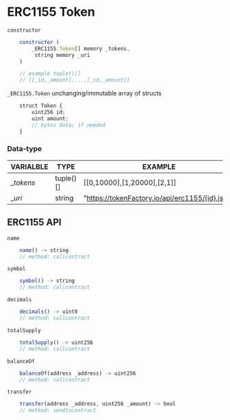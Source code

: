 # ERC1155 Token

`constructor`

``` js
    constructor (
        _ERC1155.Token[] memory _tokens,
         string memory _uri
    )

    // example tuple()[]
    // [[_id,_amount],...,[_id,_amount]]
```
`_ERC1155.Token` unchanging/immutable array of structs
``` js
    struct Token {
        uint256 id;
        uint amount;
        // bytes data; if needed
    }
```
### Data-type 

| VARIALBLE          | TYPE        | EXAMPLE                                        |
| ------------------ | ----------- | ---------------------------------------------- |
| __tokens_          | tuple()[]   | [[0,10000],[1,20000],[2,1]]                    |
| __uri_             | string      | "https://tokenFactory.io/api/erc1155/{id}.json"|

## ERC1155 API

`name`  
``` js
    name() -> string
    // method: callcontract  
```
`symbol`  
``` js
    symbol() -> string
    // method: callcontract  
```

`decimals`  
``` js
    decimals() -> uint8
    // method: callcontract  
```

`totalSupply`  
``` js
    totalSupply() -> uint256
    // method: callcontract  
```

`balanceOf`  
``` js
    balanceOf(address _address) -> uint256
    // method: callcontract  
```

`transfer`
``` js
    transfer(address _address, uint256 _amount) -> bool
    // method: sendtocontract  
```
